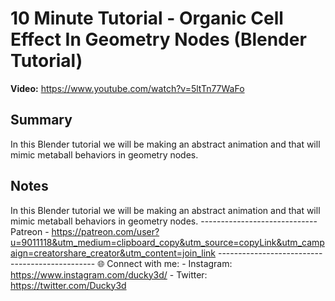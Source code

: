 # 10 Minute Tutorial - Organic Cell Effect In Geometry Nodes (Blender Tutorial)

**Video:** https://www.youtube.com/watch?v=5ltTn77WaFo

## Summary
In this Blender tutorial we will be making an abstract animation and that will mimic metaball behaviors in geometry nodes.

## Notes
In this Blender tutorial we will be making an abstract animation and that will mimic metaball behaviors in geometry nodes. ----------------------------- Patreon - https://patreon.com/user?u=9011118&utm_medium=clipboard_copy&utm_source=copyLink&utm_campaign=creatorshare_creator&utm_content=join_link ----------------------------------------------- 🌐 Connect with me: - Instagram: https://www.instagram.com/ducky3d/ - Twitter: https://twitter.com/Ducky3d
